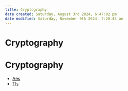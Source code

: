 ```yaml
---
title: Cryptography
date created: Saturday, August 3rd 2024, 6:47:02 pm
date modified: Saturday, November 9th 2024, 7:20:43 am
---
```


# Cryptography

# Cryptography

- [Aes](aes.md)
- [Tls](tls.md)
